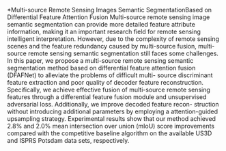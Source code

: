 *Multi-source Remote Sensing Images Semantic SegmentationBased on Differential Feature Attention Fusion
Multi-source remote sensing image semantic segmentation can provide more detailed feature attribute information, making it an important research field for remote sensing intelligent interpretation. However, due to the complexity of remote sensing scenes and the feature redundancy caused by multi-source fusion, multi-source remote sensing semantic segmentation still faces some challenges. In this paper, we propose a multi-source remote sensing semantic segmentation method based on differential feature attention fusion (DFAFNet) to alleviate the problems of difficult multi- source discriminant feature extraction and poor quality of decoder feature reconstruction. Specifically, we achieve effective fusion of multi-source remote sensing features through a differential feature fusion module and unsupervised adversarial loss. Additionally, we improve decoded feature recon- struction without introducing additional parameters by employing a attention-guided upsampling strategy. Experimental results show that our method achieved 2.8% and 2.0% mean intersection over union (mIoU) score improvements compared with the competitive baseline algorithm on the available US3D and ISPRS Potsdam data sets, respectively.

